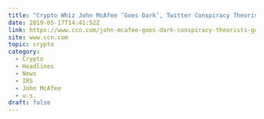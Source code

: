```yaml
---
title: "Crypto Whiz John McAfee ‘Goes Dark’, Twitter Conspiracy Theorists Go Nuts"
date: 2019-05-17T14:41:52Z
link: https://www.ccn.com/john-mcafee-goes-dark-conspiracy-theorists-go-nuts?utm_medium=RSS&utm_source=hune
site: www.ccn.com
topic: crypto
category:
  - Crypto
  - Headlines
  - News
  - IRS
  - John McAfee
  - u.s.
draft: false
---
```

